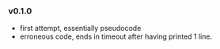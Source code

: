 ### v0.1.0
- first attempt, essentially pseudocode
- erroneous code, ends in timeout after having printed 1 line.